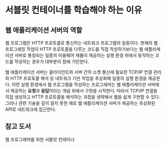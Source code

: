 # 서블릿 컨테이너를 학습해야 하는 이유

## 웹 애플리케이션 서버의 역할

웹 프로그램은 HTTP 프로토콜로 통신하는 네트워크 프로그램의 일종이다. 현재의 웹 프로그래밍 작업이 HTTP 프로토콜을 다루는 코드를 직접 작성하기보다는 웹 애플리케이션 서버로 통칭되는 일종의 미들웨어 제품이 제공하는 실행 환경 위에서 동작하는 코드를 작성하는 경우가 대부분이 점에 기인한다.

웹 애플리케이션 서버는 클라이언트와 서버 간의 소켓 통신에 필요한 TCP/IP 연결 관리와 HTTP 프로토콜 해석 등 네트워크 기반 작업을 추상화해 일종의 실행 환경을 제공한다. 이런 실행 환경에서 웹 프로그램을 작성하는 프로그래머는 웹 애플리케이션 서버에서 제공하는 **요청**과 **응답**이라는 개념 위에서 구현을 시작한다. 따라서 TCP/IP 연결을 직접 생성하고 HTTP 프로토콜을 해석하는 과정을 생략해서 웹을 쉽게 구현할 수 있다. 그러나 관련 기술을 깊이 알지 못한 채로 웹 애플리케이션 서버가 제공하는 추상화된 API로 네트워크에 접근한다.

## 참고 도서

웹 프로그래머를 위한 서블릿 컨테이너